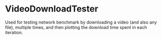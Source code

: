 # VideoDownloadTester
Used for testing network benchmark by downloading a video (and also any file), multiple times, and then plotting the download time spent in each iteration.
